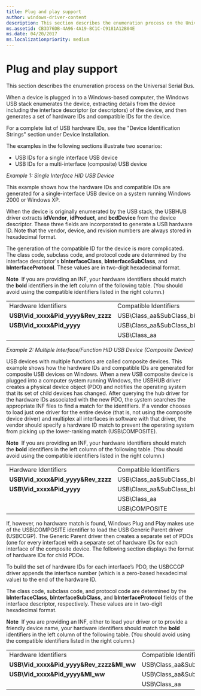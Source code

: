 ```yaml
---
title: Plug and play support
author: windows-driver-content
description: This section describes the enumeration process on the Universal Serial Bus.
ms.assetid: CB3D76DB-4A96-4A19-BC1C-C9181A12B04E
ms.date: 04/20/2017
ms.localizationpriority: medium
---
```


# Plug and play support


This section describes the enumeration process on the Universal Serial Bus.

When a device is plugged in to a Windows-based computer, the Windows USB stack enumerates the device, extracting details from the device including the interface descriptor (or descriptors) of the device, and then generates a set of hardware IDs and compatible IDs for the device.

For a complete list of USB hardware IDs, see the "Device Identification Strings" section under Device Installation.

The examples in the following sections illustrate two scenarios:

-   USB IDs for a single interface USB device
-   USB IDs for a multi-interface (composite) USB device

*Example 1: Single Interface HID USB Device*

This example shows how the hardware IDs and compatible IDs are generated for a single-interface USB device on a system running Windows 2000 or Windows XP.

When the device is originally enumerated by the USB stack, the USBHUB driver extracts **idVendor**, **idProduct**, and **bcdDevice** from the device descriptor. These three fields are incorporated to generate a USB hardware ID. Note that the vendor, device, and revision numbers are always stored in hexadecimal format.

The generation of the compatible ID for the device is more complicated. The class code, subclass code, and protocol code are determined by the interface descriptor's **bInterfaceClass**, **bInterfaceSubClass**, and **bInterfaceProtocol**. These values are in two-digit hexadecimal format.

**Note**  If you are providing an INF, your hardware identifiers should match the **bold** identifiers in the left column of the following table. (You should avoid using the compatible identifiers listed in the right column.)

 

|                                        |                                      |
|----------------------------------------|--------------------------------------|
| Hardware Identifiers                   | Compatible Identifiers               |
| **USB\\Vid\_xxxx&Pid\_yyyy&Rev\_zzzz** | USB\\Class\_aa&SubClass\_bb&Prot\_cc |
| **USB\\Vid\_xxxx&Pid\_yyyy**           | USB\\Class\_aa&SubClass\_bb          |
|                                        | USB\\Class\_aa                       |

 

*Example 2: Multiple Interface/Function HID USB Device (Composite Device)*

USB devices with multiple functions are called composite devices. This example shows how the hardware IDs and compatible IDs are generated for composite USB devices on Windows. When a new USB composite device is plugged into a computer system running Windows, the USBHUB driver creates a physical device object (PDO) and notifies the operating system that its set of child devices has changed. After querying the hub driver for the hardware IDs associated with the new PDO, the system searches the appropriate INF files to find a match for the identifiers. If a vendor chooses to load just one driver for the entire device (that is, not using the composite device driver) and multiplex all interfaces in software with that driver, the vendor should specify a hardware ID match to prevent the operating system from picking up the lower-ranking match (USB\\COMPOSITE).

**Note**  If you are providing an INF, your hardware identifiers should match the **bold** identifiers in the left column of the following table. (You should avoid using the compatible identifiers listed in the right column.)

 

|                                        |                                      |
|----------------------------------------|--------------------------------------|
| Hardware Identifiers                   | Compatible Identifiers               |
| **USB\\Vid\_xxxx&Pid\_yyyy&Rev\_zzzz** | USB\\Class\_aa&SubClass\_bb&Prot\_cc |
| **USB\\Vid\_xxxx&Pid\_yyyy**           | USB\\Class\_aa&SubClass\_bb          |
|                                        | USB\\Class\_aa                       |
|                                        | USB\\COMPOSITE                       |

 

If, however, no hardware match is found, Windows Plug and Play makes use of the USB\\COMPOSITE identifier to load the USB Generic Parent driver (USBCCGP). The Generic Parent driver then creates a separate set of PDOs (one for every interface) with a separate set of hardware IDs for each interface of the composite device. The following section displays the format of hardware IDs for child PDOs.

To build the set of hardware IDs for each interface’s PDO, the USBCCGP driver appends the interface number (which is a zero-based hexadecimal value) to the end of the hardware ID.

The class code, subclass code, and protocol code are determined by the **bInterfaceClass**, **bInterfaceSubClass**, and **bInterfaceProtocol** fields of the interface descriptor, respectively. These values are in two-digit hexadecimal format.

**Note**  If you are providing an INF, either to load your driver or to provide a friendly device name, your hardware identifiers should match the **bold** identifiers in the left column of the following table. (You should avoid using the compatible identifiers listed in the right column.)

 

|                                               |                                      |
|-----------------------------------------------|--------------------------------------|
| Hardware Identifiers                          | Compatible Identifiers               |
| **USB\\Vid\_xxxx&Pid\_yyyy&Rev\_zzzz&MI\_ww** | USB\\Class\_aa&SubClass\_bb&Prot\_cc |
| **USB\\Vid\_xxxx&Pid\_yyyy&MI\_ww**           | USB\\Class\_aa&SubClass\_bb          |
|                                               | USB\\Class\_aa                       |

 

 

 




